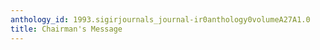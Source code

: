 ```yaml
---
anthology_id: 1993.sigirjournals_journal-ir0anthology0volumeA27A1.0
title: Chairman's Message
---
```

